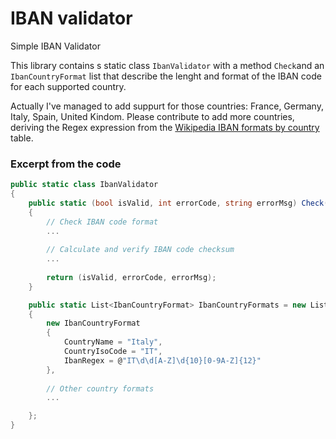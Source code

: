 # IBAN validator
Simple IBAN Validator

This library contains s static class `IbanValidator` with a method `Check`and an `IbanCountryFormat` list that describe the lenght and format of the IBAN code for each supported country.

Actually I've managed to add suppurt for those countries: France, Germany, Italy, Spain, United Kindom.
Please contribute to add more countries, deriving the Regex expression from the [Wikipedia IBAN formats by country](https://en.wikipedia.org/wiki/International_Bank_Account_Number) table.

### Excerpt from the code

``` csharp
public static class IbanValidator
{
    public static (bool isValid, int errorCode, string errorMsg) Check(string iban)
    {
        // Check IBAN code format
        ...
    
        // Calculate and verify IBAN code checksum 
        ...
    
        return (isValid, errorCode, errorMsg);
    }

    public static List<IbanCountryFormat> IbanCountryFormats = new List<IbanCountryFormat>
    {
        new IbanCountryFormat
        {
            CountryName = "Italy",
            CountryIsoCode = "IT",
            IbanRegex = @"IT\d\d[A-Z]\d{10}[0-9A-Z]{12}"
        },
    
        // Other country formats
        ...

    };
}
```
